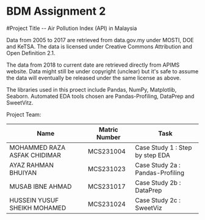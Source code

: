 # BDM Assignment 2 


#Project Title -- Air Pollution Index (API) in Malaysia

Data from 2005 to 2017 are retrieved from data.gov.my under MOSTI, DOE and KeTSA. The data is licensed under Creative Commons Attribution and Open Definition 2.1.

The data from 2018 to current date are retrieved directly from APIMS website. Data might still be under copyright (unclear) but it's safe to assume the data will eventually be released under the same license as above.

The libraries used in this proect include Pandas, NumPy, Matplotlib, Seaborn. Automated EDA tools chosen are Pandas-Profiling, DataPrep and SweetVitz.

Project Team:

| Name          | Matric Number  | Task            |
| ------------- | -------------- | --------------- |
| MOHAMMED RAZA ASFAK CHIDIMAR     | MCS231004       | Case Study 1   : Step by step EDA          |
| AYAZ RAHMAN BHUIYAN    | MCS231023       | Case Study 2a : Pandas-Profiling          |
| MUSAB IBNE AHMAD  | MCS231017        | Case Study 2b : DataPrep          |
| HUSSEIN YUSUF SHEIKH MOHAMED   | MCS231024       | Case Study 2c :  SweetViz          |

